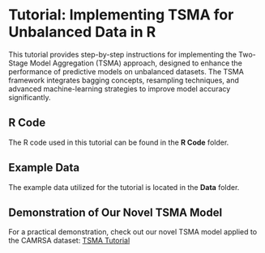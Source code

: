 # Tutorial: Implementing TSMA for Unbalanced Data in R
This tutorial provides step-by-step instructions for implementing the Two-Stage Model Aggregation (TSMA) approach, designed to enhance the performance of predictive models on unbalanced datasets. The TSMA framework integrates bagging concepts, resampling techniques, and advanced machine-learning strategies to improve model accuracy significantly.

## R Code
The R code used in this tutorial can be found in the **R Code** folder.

## Example Data
The example data utilized for the tutorial is located in the **Data** folder.

## Demonstration of Our Novel TSMA Model
For a practical demonstration, check out our novel TSMA model applied to the CAMRSA dataset:
[TSMA Tutorial](https://lim648.github.io/TSMA_Tutorial.html)


